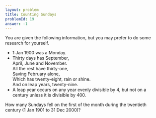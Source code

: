 ```yaml
---
layout: problem
title: Counting Sundays
problemId: 19
answer: -1
---
```

You are given the following information, but you may prefer to do some research for yourself.

- 1 Jan 1900 was a Monday.
- Thirty days has September,  
 April, June and November.  
 All the rest have thirty-one,  
 Saving February alone,  
 Which has twenty-eight, rain or shine.  
 And on leap years, twenty-nine.
- A leap year occurs on any year evenly divisible by 4, but not on a century unless it is divisible by 400.

How many Sundays fell on the first of the month during the twentieth century (1 Jan 1901 to 31 Dec 2000)?